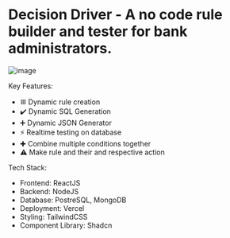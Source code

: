 # <b>Decision Driver </b>  - A no code rule builder and tester for bank administrators.
![image](https://github.com/CodeMaster17/Decision-driver/assets/96763776/188605d7-c617-40e8-9939-8b4d3eb30912)


Key Features:
- 𐄳 Dynamic rule creation
- ✔️ Dynamic SQL Generation
- ➕ Dynamic JSON Generator
- ⚡️ Realtime testing on database
- ✚ Combine multiple conditions together
- ⚠️ Make rule and their and respective action

Tech Stack:
- Frontend: ReactJS
- Backend: NodeJS
- Database: PostreSQL, MongoDB
- Deployment: Vercel
- Styling: TailwindCSS
- Component Library: Shadcn
